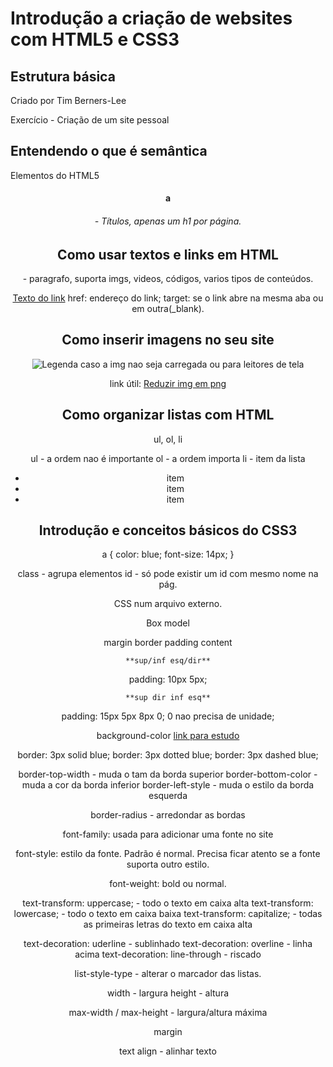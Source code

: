 # Introdução a criação de websites com HTML5 e CSS3

## Estrutura básica

Criado por Tim Berners-Lee

<!DOCTYPE html>
<html>
    <head>
        <meta>
        <title></title>
    </head>
    <body>
    </body>
</html>

Exercício - Criação de um site pessoal

## Entendendo o que é semântica

Elementos do HTML5

<section>
<header>
<article>
<aside>
<footer>

<h1> a <h6> - Títulos, apenas um h1 por página.

## Como usar textos e links em HTML

<p> - paragrafo, suporta imgs, videos, códigos, varios tipos de conteúdos.

<a href="" target="_blank">Texto do link</a>
href: endereço do link;
target: se o link abre na mesma aba ou em outra(_blank). 

## Como inserir imagens no seu site

<img src="caminho da img" alt="Legenda caso a img nao seja carregada ou para leitores de tela">

link útil: 
[Reduzir img em png](https://tinypng.com/)

## Como organizar listas com HTML

ul, ol, li

ul - a ordem nao é importante
ol - a ordem importa
li - item da lista

<ul>
    <li>item</li>
    <li>item</li>
    <li>item</li>
</ul>

## Introdução e conceitos básicos do CSS3

a {
    color: blue;
    font-size: 14px;
}

class - agrupa elementos
id - só pode existir um id com mesmo nome na pág.

<link rel="stylesheet" href="style.css">
CSS num arquivo externo.

Box model

margin
    border
        padding
            content

    **sup/inf esq/dir**
padding: 10px 5px; 

    **sup dir inf esq**
padding: 15px 5px 8px 0;
0 nao precisa de unidade;

background-color
[link para estudo](https://developer.mozilla.org/en-US/docs/Web/CSS)

border: 3px solid blue;
border: 3px dotted blue;
border: 3px dashed blue;

border-top-width - muda o tam da borda superior
border-bottom-color - muda a cor da borda inferior
border-left-style - muda o estilo da borda esquerda

border-radius - arredondar as bordas

font-family: usada para adicionar uma fonte no site

font-style: estilo da fonte. Padrão é normal. Precisa ficar atento se a fonte suporta outro estilo.

font-weight: bold ou normal.

text-transform: uppercase; - todo o texto em caixa alta
text-transform: lowercase; - todo o texto em caixa baixa
text-transform: capitalize; - todas as primeiras letras do texto em caixa alta

text-decoration: uderline - sublinhado
text-decoration: overline - linha acima
text-decoration: line-through - riscado

list-style-type - alterar o marcador das listas.

width - largura
height - altura

max-width / max-height - largura/altura máxima

margin

text align - alinhar texto